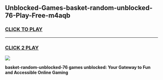 
## Unblocked-Games-basket-random-unblocked-76-Play-Free-m4aqb
<h3>
<a href="https://premium76.site?title=basket-random-unblocked-76&ref=18A1">CLICK TO PLAY</a></h3>
<hr>

<h3>
<a href="https://premium76.site?title=basket-random-unblocked-76&ref=18A1">CLICK 2 PLAY</a>
  
</h3>

<a href="https://premium76.site?title=basket-random-unblocked-76&ref=18A1"><img src="https://clearcache.store/games.png"></a>


**basket-random-unblocked-76 games unblocked: Your Gateway to Fun and Accessible Online Gaming**
